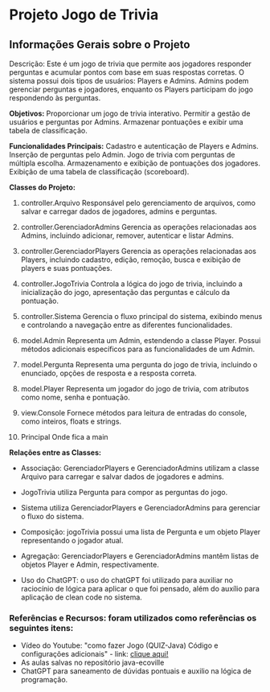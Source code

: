 # Projeto Jogo de Trivia
## Informações Gerais sobre o Projeto
Descrição:
Este é um jogo de trivia que permite aos jogadores responder perguntas e acumular pontos com base em suas respostas corretas. O sistema possui dois tipos de usuários: Players e Admins. Admins podem gerenciar perguntas e jogadores, enquanto os Players participam do jogo respondendo às perguntas.

**Objetivos:**
Proporcionar um jogo de trivia interativo.
Permitir a gestão de usuários e perguntas por Admins.
Armazenar pontuações e exibir uma tabela de classificação.

**Funcionalidades Principais:**
Cadastro e autenticação de Players e Admins.
Inserção de perguntas pelo Admin.
Jogo de trivia com perguntas de múltipla escolha.
Armazenamento e exibição de pontuações dos jogadores.
Exibição de uma tabela de classificação (scoreboard).

**Classes do Projeto:**
1. controller.Arquivo
Responsável pelo gerenciamento de arquivos, como salvar e carregar dados de jogadores, admins e perguntas.

2. controller.GerenciadorAdmins
Gerencia as operações relacionadas aos Admins, incluindo adicionar, remover, autenticar e listar Admins.

3. controller.GerenciadorPlayers
Gerencia as operações relacionadas aos Players, incluindo cadastro, edição, remoção, busca e exibição de players e suas pontuações.

4. controller.JogoTrivia
Controla a lógica do jogo de trivia, incluindo a inicialização do jogo, apresentação das perguntas e cálculo da pontuação.

5. controller.Sistema
Gerencia o fluxo principal do sistema, exibindo menus e controlando a navegação entre as diferentes funcionalidades.

6. model.Admin
Representa um Admin, estendendo a classe Player. Possui métodos adicionais específicos para as funcionalidades de um Admin.

7. model.Pergunta
Representa uma pergunta do jogo de trivia, incluindo o enunciado, opções de resposta e a resposta correta.

8. model.Player
Representa um jogador do jogo de trivia, com atributos como nome, senha e pontuação.

9. view.Console
Fornece métodos para leitura de entradas do console, como inteiros, floats e strings.

10. Principal
Onde fica a main

**Relações entre as Classes:**

- Associação: GerenciadorPlayers e GerenciadorAdmins utilizam a classe Arquivo para carregar e salvar dados de jogadores e admins.
- JogoTrivia utiliza Pergunta para compor as perguntas do jogo.
- Sistema utiliza GerenciadorPlayers e GerenciadorAdmins para gerenciar o fluxo do sistema.

- Composição: jogoTrivia possui uma lista de Pergunta e um objeto Player representando o jogador atual.

- Agregação: GerenciadorPlayers e GerenciadorAdmins mantêm listas de objetos Player e Admin, respectivamente.

- Uso do ChatGPT: o uso do chatGPT foi utilizado para auxiliar no raciocínio de lógica para aplicar o que foi pensado, além do auxílio para aplicação de clean code no sistema.

### Referências e Recursos: foram utilizados como referências os seguintes itens:
- Vídeo do Youtube: "como fazer Jogo (QUIZ-Java) Código e configurações adicionais" - link: [clique aqui!](https://www.youtube.com/watch?v=OoZW71ppfnA)
- As aulas salvas no repositório java-ecoville
- ChatGPT para saneamento de dúvidas pontuais e auxilio na lógica de programação.











